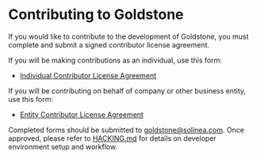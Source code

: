 # Contributing to Goldstone

If you would like to contribute to the development of Goldstone,
you must complete and submit a signed contributor license agreement.

If you will be making contributions as an individual, use this form:

* [Individual Contributor License Agreement](https://github.com/Solinea/goldstone-server/tree/master/CLA/Indvidual_CLA.pdf)

If you will be contributing on behalf of company or other business entity, use this form:

* [Entity Contributor License Agreement](https://github.com/Solinea/goldstone-server/tree/master/CLA/Entity_CLA.pdf)

Completed forms should be submitted to <goldstone@solinea.com>.  Once approved, please refer to [HACKING.md](https://github.com/Solinea/goldstone-server/tree/master/HACKING.md) for details on developer environment setup and workflow.
